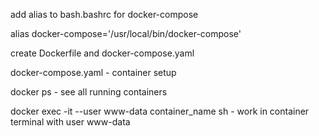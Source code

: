 add alias to bash.bashrc for docker-compose

alias docker-compose='/usr/local/bin/docker-compose'


create Dockerfile and docker-compose.yaml

docker-compose.yaml - container setup

docker ps - see all running containers

docker exec -it --user www-data container_name sh - work in container terminal with user www-data
